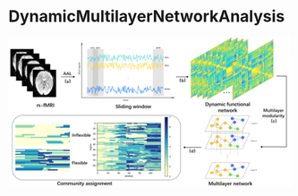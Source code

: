 # DynamicMultilayerNetworkAnalysis

![Image text](https://github.com/hqw15/DynamicMultilayerNetworkAnalysis/blob/main/img/main.png)
